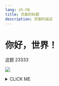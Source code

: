 ```yaml
---
lang: zh-CN
title: 页面的标题
description: 页面的描述
---
```


# 你好，世界！

这题 23333

![](https://gimg3.baidu.com/search/src=http%3A%2F%2Fpics6.baidu.com%2Ffeed%2Fae51f3deb48f8c543565a4756bea60ffe1fe7f07.jpeg%3Ftoken%3D74219a51f9a18499b91c2a877e82dccf&refer=http%3A%2F%2Fwww.baidu.com&app=2021&size=f360,240&n=0&g=0n&q=75&fmt=auto?sec=1652202000&t=a92a8b991a584b65bbad87481a7947f5)

<details>
<summary>CLICK ME</summary>
<p>

## We can hide anything, even code!

```mermaid
graph TD;
    A-->B;
    A-->C;
    B-->D;
    C-->D;
```

| First Header  | Second Header |
| ------------- | ------------- |
| Content Cell  | Content Cell  |
| Content Cell  | Content Cell  |


| Command | Description |
| --- | --- |
| git status | List all new or modified files |
| git diff | Show file differences that haven't been staged |

</p>
</details>
